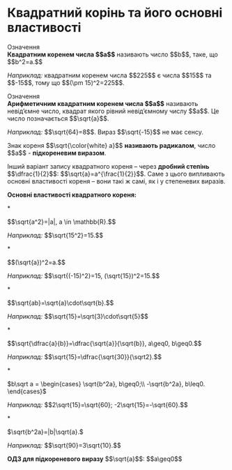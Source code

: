 # Квадратний корiнь та його основнi властивостi

<div class="space">
<div class="eoz-wrap">
<span class="eoz">Означення</span> 
<div class="eoz-text">
<b>Квадратним коренем числа $$a$$</b> називають число $$b$$, таке, що $$b^2=a.$$
</div>
</div>
</div>

<p><i>Наприклад:</i> квадратним коренем числа $$225$$ є числа $$15$$ та $$-15$$, тому що $$(\pm 15)^2=225$$.</p>

<div class="space">
</div>

<div class="space">
<div class="eoz-wrap">
<span class="eoz">Означення</span> 
<div class="eoz-text">
<b>Арифметичним квадратним коренем числа $$a$$</b> називають невід’ємне число, квадрат якого рівний невід’ємному числу $$a$$. Це число позначається $$\sqrt{a}$$.
</div>
</div>
</div>

<p><i>Наприклад:</i> $$\sqrt{64}=8$$. Вираз $$\sqrt{-15}$$ не має сенсу.</p>

<p>Знак кореня $$\sqrt{\color{white} a}$$ <b>називають радикалом</b>, число $$a$$ - <b>підкореневим виразом</b>.</p>

<p>Інший варіант запису квадратного кореня – через <b>дробний степінь</b> $$\dfrac{1}{2}$$: $$\sqrt{a}=a^{\frac{1}{2}}$$. Саме з цього випливають основні властивості кореня – вони такі ж самі, як і у степеневих виразів.</p>

<div class="space">
</div>

<p><b>Основні властивості квадратного кореня:</b></p>
* <p>$$\sqrt{a^2}=|a|, a \in \mathbb{R}.$$</p>
<p><i>Наприклад:</i> $$\sqrt{15^2}=15.$$</p>
* <p>$$(\sqrt{a})^2=a.$$</p>
<p><i>Наприклад:</i> $$\sqrt{(-15)^2}=15, (\sqrt{15})^2=15.$$</p>
* <p>$$\sqrt{ab}=\sqrt{a}\cdot\sqrt{b}.$$</p>
<p><i>Наприклад:</i> $$\sqrt{15}=\sqrt{3}\cdot\sqrt{5}$$</p>
* <p>$$\sqrt{\dfrac{a}{b}}=\dfrac{\sqrt{a}}{\sqrt{b}}, a\geq0, b\geq0.$$</p>
<p><i>Наприклад:</i> $$\sqrt{15}=\dfrac{\sqrt{30}}{\sqrt2}.$$</p>
* <p>$b\sqrt a = \begin{cases}
				\sqrt{b^2a}, b\geq0;\\
				-\sqrt{b^2a}, b\leq0.
			\end{cases}$</p>
<p><i>Наприклад:</i> $$2\sqrt{15}=\sqrt{60}; -2\sqrt{15}=-\sqrt{60}.$$</p>
* <p>$\sqrt{b^2a}=|b|\sqrt{a}.$</p>
<p><i>Наприклад:</i> $$\sqrt{90}=3\sqrt{10}.$$</p>

<div class="space">
</div>

<p><b>ОДЗ для підкореневого виразу</b> $$\sqrt{a}$$: $$a\geq0$$</p>